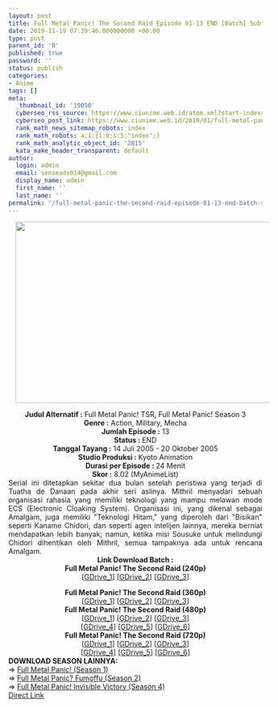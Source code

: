 ```yaml
---
layout: post
title: Full Metal Panic! The Second Raid Episode 01-13 END [Batch] Subtitle Indonesia
date: 2019-11-19 07:39:46.000000000 +00:00
type: post
parent_id: '0'
published: true
password: ''
status: publish
categories:
- Anime
tags: []
meta:
  _thumbnail_id: '19050'
  cyberseo_rss_source: https://www.ciunime.web.id/atom.xml?start-index=2101&max-results=150
  cyberseo_post_link: https://www.ciunime.web.id/2019/01/full-metal-panic-second-raid-episode-01.html
  rank_math_news_sitemap_robots: index
  rank_math_robots: a:1:{i:0;s:5:"index";}
  rank_math_analytic_object_id: '2815'
  kata_make_header_transparent: default
author:
  login: admin
  email: senseads014@gmail.com
  display_name: admin
  first_name: ''
  last_name: ''
permalink: "/full-metal-panic-the-second-raid-episode-01-13-end-batch-subtitle-indonesia/"
---
```

<div class="separator" style="clear: both; text-align: center;"><a href="https://1.bp.blogspot.com/-WuFK_ayeyO8/XDGqU1xjZTI/AAAAAAAAGZA/y035KsVquZwbi0uJVos_RHsFmXL1QlkmgCPcBGAYYCw/s1600/Full%2BMetal%2BPanic%2521%2BThe%2BSecond%2BRaid.jpg" imageanchor="1" style="margin-left: 1em; margin-right: 1em;"><img border="0" data-original-height="720" data-original-width="1280" height="360" src="{{ site.baseurl }}/assets/2019/11/Full%2BMetal%2BPanic%2521%2BThe%2BSecond%2BRaid.jpg" width="640" /></a></div>
<p>
<div style="text-align: center;"><b>Judul Alternatif :</b> Full Metal Panic! TSR, Full Metal Panic! Season 3</div>
<div style="text-align: center;"><b><b>Genre :</b></b> Action, Military, Mecha</div>
<div style="text-align: center;"><b>Jumlah Episode :</b> 13<br /><b>Status :&nbsp;</b>END<br /><b>Tanggal Tayang :</b> 14 Juli 2005 - 20 Oktober 2005<br /><b>Studio Produksi : </b><b></b>Kyoto Animation<br /><b>Durasi per Episode :&nbsp;</b>24 Menit</div>
<div style="text-align: center;"><b>Skor :</b> 8.02 (MyAnimeList)</div>
<div style="text-align: justify;"></div>
<div style="text-align: justify;">Serial ini ditetapkan sekitar dua bulan setelah peristiwa yang terjadi di Tuatha de Danaan pada akhir seri aslinya. Mithril menyadari sebuah organisasi rahasia yang memiliki teknologi yang mampu melawan mode ECS (Electronic Cloaking System). Organisasi ini, yang dikenal sebagai Amalgam, juga memiliki "Teknologi Hitam," yang diperoleh dari "Bisikan" seperti Kaname Chidori, dan seperti agen intelijen lainnya, mereka berniat mendapatkan lebih banyak; namun, ketika misi Sousuke untuk melindungi Chidori dihentikan oleh Mithril, semua tampaknya ada untuk rencana Amalgam.</div>
<div style="text-align: justify;"></div>
<div style="text-align: justify;"></div>
<div style="text-align: center;"><b>Link Download Batch :</b></div>
<div style="text-align: center;">
<div style="text-align: center;"><b>Full Metal Panic! The Second Raid (240p)</b></div>
<div style="text-align: center;">[<a href="https://drive.google.com/uc?id=10qGhpjNErX80Hb8gWkXEUQmZxpHvcs2h" target="_blank" rel="noopener">GDrive_1</a>] [<a href="https://drive.google.com/uc?id=1oJ5aQy7DRsSIpvtNn5YOVLCVfADxcl_U" target="_blank" rel="noopener">GDrive_2</a>] [<a href="https://drive.google.com/uc?export=download&amp;id=1CW-cReZPvukXee2G37qGOFj0ema0TQ0F" target="_blank" rel="noopener">GDrive_3</a>]</div>
<p></div>
<div style="text-align: center;"><b>Full Metal Panic! The Second Raid (360p)</b></div>
<div style="text-align: center;">[<a href="https://drive.google.com/uc?id=1g293rHvlnN8kqtDDrEPkyKBgmxpb1zAZ" target="_blank" rel="noopener">GDrive_1</a>] [<a href="https://drive.google.com/uc?id=1XUiL0cFHCUvoem2AkzIE4Uxjwzwrevhf" target="_blank" rel="noopener">GDrive_2</a>] [<a href="https://drive.google.com/uc?export=download&amp;id=1Y2hwR3nxVu-YWdEeGNY8lUN8tdEKXnFe" target="_blank" rel="noopener">GDrive_3</a>]</div>
<div style="text-align: center;"></div>
<div style="text-align: center;"><b>Full Metal Panic! The Second Raid (480p)</b><br />[<a href="https://drive.google.com/uc?id=1o9uss3wqRQoTEq6HNdv-mQ7bX1PFfVU5" target="_blank" rel="noopener">GDrive_1</a>] [<a href="https://drive.google.com/uc?id=1-cdLP2jNUBROXuWwQhGtbh3iP6B8vhng" target="_blank" rel="noopener">GDrive_2</a>] [<a href="https://drive.google.com/uc?id=1UGBVDzHrVuXvKD7Y1sBZnpEA_Xj3gPKB" target="_blank" rel="noopener">GDrive_3</a>]<br />[<a href="https://drive.google.com/uc?id=142fHHqNyvObyDJ_aTV6zK3fo_yfwwr3p" target="_blank" rel="noopener">GDrive_4</a>] [<a href="https://drive.google.com/uc?id=1Ei23ZAnpEJliyoPpjTskkzBRwfC1ccxU" target="_blank" rel="noopener">GDrive_5</a>] [<a href="https://drive.google.com/uc?export=download&amp;id=1oFmE5Y4VAzgS6GWFhtea5MlW7Ymv74TY" target="_blank" rel="noopener">GDrive_6</a>]</div>
<div style="text-align: center;"><b>Full Metal Panic! The Second Raid (720p)</b><br />[<a href="https://drive.google.com/uc?id=14t6RzXZGqQGvy1xTNpPvrXoX39KDeZlE" target="_blank" rel="noopener">GDrive_1</a>] [<a href="https://drive.google.com/uc?id=1KXF_hUgAbQPra_FSiElwF90AmLbSMKZL" target="_blank" rel="noopener">GDrive_2</a>] [<a href="https://drive.google.com/uc?id=1pPRVVchPxq8O-mBd8S5Ukyb6___BOdGi" target="_blank" rel="noopener">GDrive_3</a>]<br />[<a href="https://drive.google.com/uc?id=1jxeIZNsGDeO4CI9tAMF-uqrldR-_wZFX" target="_blank" rel="noopener">GDrive_4</a>] [<a href="https://drive.google.com/uc?id=1MCRnl2g-R3Rtl9UzdHZY2-e5h8B6HK0t" target="_blank" rel="noopener">GDrive_5</a>] [<a href="https://drive.google.com/uc?export=download&amp;id=1LeGPg4q-dw4G0g15m9QhJqXf43-XBb3n" target="_blank" rel="noopener">GDrive_6</a>]
<div style="text-align: justify;"></div>
<div style="text-align: justify;"></div>
<div style="text-align: justify;"><b>DOWNLOAD SEASON LAINNYA:</b></div>
<div style="text-align: justify;"></div>
<div style="text-align: justify;">=&gt; <a href="https://www.ciunime.web.id/2019/01/full-metal-panic-episode-01-24-end.html" target="_blank" rel="noopener">Full Metal Panic! (Season 1)</a><br />=&gt; <a href="https://www.ciunime.web.id/2019/01/full-metal-panic-fumoffu-episode-01-12.html" target="_blank" rel="noopener">Full Metal Panic? Fumoffu (Season 2)</a><br />=&gt; <a href="https://www.ciunime.web.id/2019/01/full-metal-panic-invisible-victory.html" target="_blank" rel="noopener">Full Metal Panic! Invisible Victory (Season 4)</a></div>
<div style="text-align: justify;"></div>
</div>
<link rel="stylesheet" href="https://cdnjs.cloudflare.com/ajax/libs/font-awesome/4.7.0/css/font-awesome.min.css" />
<div class="divbtn"> <a href="https://handymansurrender.com/fihup8buzv?key=94550f7ce39444073321dde3b8782f97" class="btn"><i class="fa fa-download"></i> Direct Link</a> </div>
